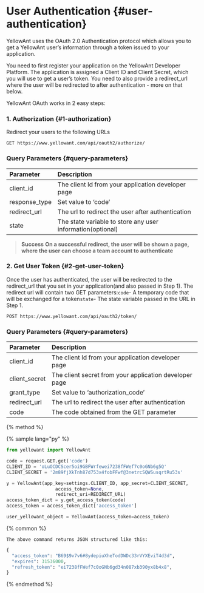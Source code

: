 # User Authentication {#user-authentication}

YellowAnt uses the OAuth 2.0 Authentication protocol which allows you to get a YellowAnt user’s information through a token issued to your application.

You need to first register your application on the YellowAnt Developer Platform. The application is assigned a Client ID and Client Secret, which you will use to get a user’s token. You need to also provide a redirect\_url where the user will be redirected to after authentication - more on that below.

YellowAnt OAuth works in 2 easy steps:

### 1. Authorization {#1-authorization}

Redirect your users to the following URLs

`GET https://www.yellowant.com/api/oauth2/authorize/`

### Query Parameters {#query-parameters}

| Parameter | Description |
| :--- | :--- |
| client\_id | The client Id from your application developer page |
| response\_type | Set value to ‘code’ |
| redirect\_url | The url to redirect the user after authentication |
| state | The state variable to store any user information\(optional\) |

> **Success** **On a successful redirect, the user will be shown a page, where the user can choose a team account to authenticate**



### 2. Get User Token {#2-get-user-token}

Once the user has authenticated, the user will be redirected to the redirect\_url that you set in your application\(and also passed in Step 1\). The redirect url will contain two GET parameters:`code`- A temporary code that will be exchanged for a token`state`- The state variable passed in the URL in Step 1.

`POST https://www.yellowant.com/api/oauth2/token/`

### Query Parameters {#query-parameters}

| Parameter | Description |
| :--- | :--- |
| client\_id | The client Id from your application developer page |
| client\_secret | The client secret from your application developer page |
| grant\_type | Set value to ‘authorization\_code’ |
| redirect\_url | The url to redirect the user after authentication |
| code | The code obtained from the GET parameter |



{% method %}

{% sample lang="py" %}

```py
from yellowant import YellowAnt

code = request.GET.get('code')
CLIENT_ID = 'oLuOCDCScer5oi9GBFWrfewei7238fFWef7c0oGNb6g5Q'
CLIENT_SECRET = '2m89fjXkTnh87d753x4fobFFwf@3netrcSQWSusqrtRu53s'

y = YellowAnt(app_key=settings.CLIENT_ID, app_secret=CLIENT_SECRET,
                  access_token=None,
                  redirect_uri=REDIRECT_URL)
access_token_dict = y.get_access_token(code)
access_token = access_token_dict['access_token']

user_yellowant_object = YellowAnt(access_token=access_token)
```

{% common %}

```
The above command returns JSON structured like this:
```

```py
{
  "access_token": "B69$9v7v6#8ydepiuXheTodDWDc33rVYXEviT4d3d",
  "expires": 31536000,
  "refresh_token": "ei7238fFWef7c0oGNb6gd34n087xb390yx8b4x8",  
}
```

{% endmethod %}



